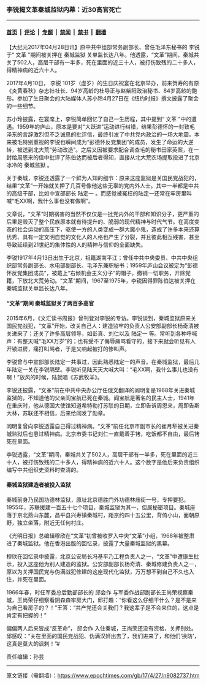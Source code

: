 ### 李锐揭文革秦城监狱内幕：近30高官死亡

---

#### [首页](../../../..?n9082737) &nbsp;|&nbsp; [评论](../../../../../epoch-comment?n9082737) &nbsp;|&nbsp; [专题](../../../../../epoch-special?n9082737) &nbsp;|&nbsp; [禁闻](../../../../../epoch-news?n9082737) &nbsp;|&nbsp; [禁书](../../../../../books?n9082737) &nbsp;|&nbsp; [翻墙](https://github.com/gfw-breaker/nogfw/blob/master/README.md?n9082737)


<div class="post_content" id="artbody" itemprop="articleBody">
 <!-- article content begin -->
 <p>
  【大纪元2017年04月28日讯】原中共中组部常务副部长、曾任毛泽东秘书的
  <ok href="https://www.epochtimes.com/gb/tag/%E6%9D%8E%E9%94%90.html">
   李锐
  </ok>
  于“
  <ok href="https://www.epochtimes.com/gb/tag/%E6%96%87%E9%9D%A9.html">
   文革
  </ok>
  ”期间被关押在
  <ok href="https://www.epochtimes.com/gb/tag/%E7%A7%A6%E5%9F%8E%E7%9B%91%E7%8B%B1.html">
   秦城监狱
  </ok>
  关单监长达八年。他透露，“文革”期间，秦城共关了502人，高层干部有一半多，死在里面的近三十人，被打伤致残的二十多人，得精神病的近六十人。
 </p>
 <p>
  2017年4月10日，
  <ok href="https://www.epochtimes.com/gb/tag/%E6%9D%8E%E9%94%90.html">
   李锐
  </ok>
  101岁（虚岁）的生日庆祝宴在北京举办，前来贺寿的有原《炎黄春秋》杂志社社长、94岁高龄的杜导正与赵紫阳政治秘书、84岁高龄的鲍彤。参加了生日聚会的大陆媒体人苏小玲4月27日在《纽约时报》撰文披露了聚会的一些细节。
 </p>
 <p>
  苏小玲披露，在宴席上，李锐简单回忆了自己一生历程，其中提到“
  <ok href="https://www.epochtimes.com/gb/tag/%E6%96%87%E9%9D%A9.html">
   文革
  </ok>
  ”中的遭遇。1959年的庐山，原本是要对“大跃进”运动进行纠错，结果彭德怀的一封致毛泽东的言辞激烈但不乏诚恳的批评信，最终引发了中共党内政治的一场大地震。本来被毛特别重视的李锐也瞬间成为“彭德怀反党集团”的成员，发生了命运的大逆转，被送到北大荒“劳动改造”。之后又因被要求配合调查毛的秘书田家英案，在一封给周恩来的信中批评了陈伯达而被后者得知，直接从北大荒农场提取投进了北京冰冷的
  <ok href="https://www.epochtimes.com/gb/tag/%E7%A7%A6%E5%9F%8E%E7%9B%91%E7%8B%B1.html">
   秦城监狱
  </ok>
  。
 </p>
 <p>
  关于秦城，李锐还透露了一个鲜为人知的细节：原来这座监狱是关国民党战犯的，结果“文革”一开始就关押了几百号像他这些无辜的党内外人士。其中一半都是中共的高级干部，比如中宣部部长
  <ok href="https://www.epochtimes.com/gb/tag/%E9%99%86%E5%AE%9A%E4%B8%80.html">
   陆定一
  </ok>
  。而感觉被冤枉的陆定一还常在牢房里叫喊“毛XX啊，我什么事也没有做啊”。
 </p>
 <p>
  文章说，“文革”时期祸害的当然不仅仅是一批党内外的干部和知识分子，更严重的后果是毁灭了整个民族原本就有待提升的、脆弱的现代精神与时代气节。在高度变态的社会运动的高压下，驱使一方的人类变成一群大魔小鬼，造成了许多本来还算优秀、具有一定文明自觉的文化人的人格也产生了分裂，并且彼此相互残害，甚至导致延续到21世纪的集体性的人的精神与信仰的全面缺失。
 </p>
 <p>
  李锐1917年4月13日出生于北京，祖籍湖南平江；曾任中共中央委员、中共中央组织部常务副部长、水电部副部长、毛泽东兼职秘书；1959年庐山会议被定为“彭德怀反党集团成员”，被戴上“右倾机会主义分子”的帽子，撤销一切职务，开除党籍，下放北大荒劳动。“文革”期间，1967至1975年，李锐因得罪陈伯达被关押在秦城监狱关单监长达八年。
 </p>
 <h4>
  “文革”期间 秦城监狱关了两百多高官
 </h4>
 <p>
  2015年6月，《文汇读书周报》曾刊登对李锐的专访。李锐谈到，秦城监狱原来关国民党战犯，“文革”开始，改关自己人：建造监牢的负责人公安部副部长杨奇清被关进来了；还关了许多高层领导，如彭真、刘仁以及
  <ok href="https://www.epochtimes.com/gb/tag/%E9%99%86%E5%AE%9A%E4%B8%80.html">
   陆定一
  </ok>
  等。常听到各种呼喊声：有整天喊“毛XX万岁”的；也有受不了侮辱痛骂看守的，接下来就会听见有人开锁进房，痛打叫骂者，于是又响起被打的惨叫声。
 </p>
 <p>
  李锐曾与中宣部部长陆定一共事过，因此熟悉陆定一的声音。在秦城监狱，最后几年陆定一关在李锐隔壁。李锐听见陆天天大喊大叫：“毛XX啊，我什么事儿也没有啊！”放风的时候，陆就唱《苏武牧羊》。
 </p>
 <p>
  李锐还披露，“文革”前在中共中央办公厅任俄文翻译的阎明复是1968年关进秦城监狱的，不知道他的父亲阎宝航已死在秦城。阎宝航是著名的民主人士，1941年在重庆时，他从德国大使馆知道希特勒打苏联的日期，立即告诉周恩来，周即告斯大林，苏联还不相信，后来给阎发了勋章。
 </p>
 <p>
  阎明复曾向李锐透露自己得过精神病。“文革”前任北京市副市长的崔月犁被关进秦城监狱后也患过精神病。北京市委书记刘仁一直戴着手铐，吃饭都不自由，最后铐死在里面。
 </p>
 <p>
  李锐透露，“文革”期间，秦城共关了502人，高层干部有一半多，死在里面的近三十人，被打伤致残的二十多人，得精神病的近六十人。这个数字是他后来负责组织编写中共组织史资料时查清的。
 </p>
 <h4>
  秦城监狱建造者被投入监狱
 </h4>
 <p>
  秦城前身乃民国功德林监狱，原址北京德胜门外功德林庙街一号，专押要犯。1955年，苏联援建一百五十七个项目，秦城监狱为其一，但属秘密项目。秦城座落于京北燕山东麓，昌平县兴寿镇秦城村，距京约四十五公里，背倚小山，面朝原野，独立坐落，附近无任何村庄。
 </p>
 <p>
  《光明日报》总编辑穆欣在“文革”初曾被收罗入中央“文革”小组，1968年被整肃进了秦城监狱。他在香港出版的回忆录，披露了大量秦城监狱的黑幕。
 </p>
 <p>
  穆欣在回忆录中披露，北京公安局长冯基平乃工程负责人之一，“文革”中遭康生批示，投入这座他为别人建造的监狱。公安部副部长杨奇清、秦城修建负责人之一，原以为关押国民党与伪满战犯修建的这座现代化监狱，万万想不到自己不久也入住，并死在里面。
 </p>
 <p>
  1966年春，时任军委总后勤部部长的
  <ok href="https://www.epochtimes.com/gb/tag/%E9%82%B1%E4%BC%9A%E4%BD%9C.html">
   邱会作
  </ok>
  与军委作战部副部长王尚荣视察秦城，王尚荣仔细察看阴森森牢房大门，邱打趣：“你看这么仔细干什么？是不是来为自己看房子的？！”王答：“共产党还会关我们？我这辈子是不会来住的，这点是肯定有把握的！”
 </p>
 <p>
  偏偏两人后来皆成“反革命”，
  <ok href="https://www.epochtimes.com/gb/tag/%E9%82%B1%E4%BC%9A%E4%BD%9C.html">
   邱会作
  </ok>
  入住秦城，王尚荣还没有资格，关押别处。邱感叹：“关在里面的国民党战犯、伪满汉奸出去了，我们进来了，和他们‘换防’，这真是莫大的讽刺！”#
 </p>
 <p>
  责任编辑：孙芸
 </p>
 <!-- article content end -->
 <div id="below_article_ad">
 </div>
</div>


---

原文链接（需翻墙）：https://www.epochtimes.com/gb/17/4/27/n9082737.htm
